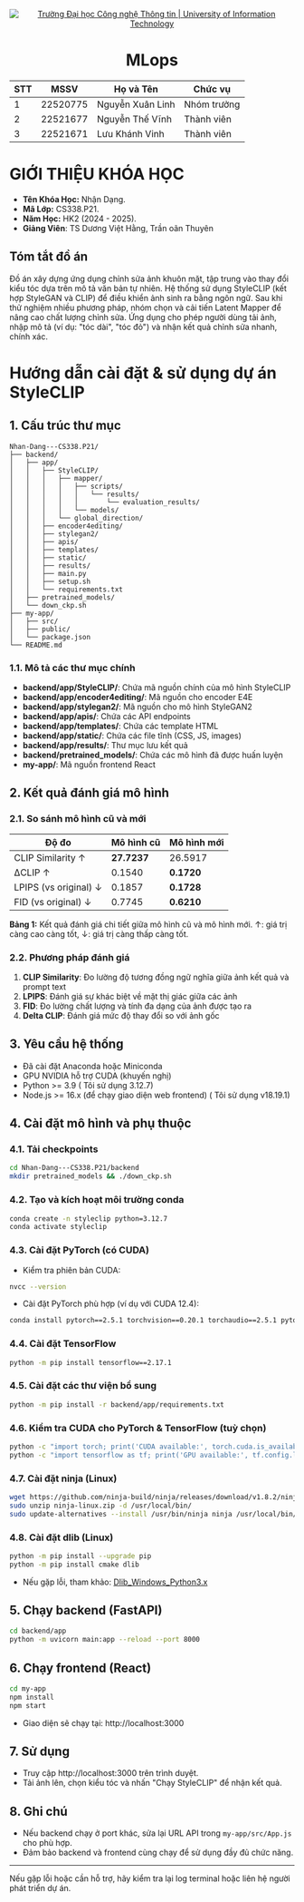 <!-- Banner -->
<p align="center">
  <a href="https://www.uit.edu.vn/" title="Trường Đại học Công nghệ Thông tin" style="border: none;">
    <img src="https://i.imgur.com/WmMnSRt.png" alt="Trường Đại học Công nghệ Thông tin | University of Information Technology">
  </a>
</p>

<h1 align="center"><b>MLops</b></h1>

<div align="center">
  <table>
    <thead>
      <tr>
        <th>STT</th>
        <th>MSSV</th>
        <th>Họ và Tên</th>
        <th>Chức vụ</th>
      </tr>
    </thead>
    <tbody>
      <tr>
        <td>1</td>
        <td>22520775</td>
        <td>Nguyễn Xuân Linh</td>
        <td>Nhóm trưởng</td>
      </tr>
      <tr>
        <td>2</td>
        <td>22521677</td>
        <td>Nguyễn Thế Vĩnh</td>
        <td>Thành viên</td>
      </tr>
      <tr>
        <td>3</td>
        <td>22521671</td>
        <td>Lưu Khánh Vinh</td>
        <td>Thành viên</td>
      </tr>
    </tbody>
  </table>
</div>

# GIỚI THIỆU KHÓA HỌC
* **Tên Khóa Học:** Nhận Dạng.
* **Mã Lớp:** CS338.P21.
* **Năm Học:** HK2 (2024 - 2025).
* **Giảng Viên**: TS Dương Việt Hằng, Trần oãn Thuyên

## Tóm tắt đồ án

Đồ án xây dựng ứng dụng chỉnh sửa ảnh khuôn mặt, tập trung vào thay đổi kiểu tóc dựa trên mô tả văn bản tự nhiên. Hệ thống sử dụng StyleCLIP (kết hợp StyleGAN và CLIP) để điều khiển ảnh sinh ra bằng ngôn ngữ. Sau khi thử nghiệm nhiều phương pháp, nhóm chọn và cải tiến Latent Mapper để nâng cao chất lượng chỉnh sửa. Ứng dụng cho phép người dùng tải ảnh, nhập mô tả (ví dụ: "tóc dài", "tóc đỏ") và nhận kết quả chỉnh sửa nhanh, chính xác.

# Hướng dẫn cài đặt & sử dụng dự án StyleCLIP

## 1. Cấu trúc thư mục
```
Nhan-Dang---CS338.P21/
├── backend/
│   ├── app/
│   │   ├── StyleCLIP/
│   │   │   ├── mapper/
│   │   │   │   ├── scripts/
│   │   │   │   │   └── results/
│   │   │   │   │       └── evaluation_results/
│   │   │   │   └── models/
│   │   │   └── global_direction/
│   │   ├── encoder4editing/
│   │   ├── stylegan2/
│   │   ├── apis/
│   │   ├── templates/
│   │   ├── static/
│   │   ├── results/
│   │   ├── main.py
│   │   ├── setup.sh
│   │   └── requirements.txt
│   ├── pretrained_models/
│   └── down_ckp.sh
├── my-app/
│   ├── src/
│   ├── public/
│   └── package.json
└── README.md
```

### 1.1. Mô tả các thư mục chính
- **backend/app/StyleCLIP/**: Chứa mã nguồn chính của mô hình StyleCLIP
- **backend/app/encoder4editing/**: Mã nguồn cho encoder E4E
- **backend/app/stylegan2/**: Mã nguồn cho mô hình StyleGAN2
- **backend/app/apis/**: Chứa các API endpoints
- **backend/app/templates/**: Chứa các template HTML
- **backend/app/static/**: Chứa các file tĩnh (CSS, JS, images)
- **backend/app/results/**: Thư mục lưu kết quả
- **backend/pretrained_models/**: Chứa các mô hình đã được huấn luyện
- **my-app/**: Mã nguồn frontend React

## 2. Kết quả đánh giá mô hình

### 2.1. So sánh mô hình cũ và mới

<div align="center">

| Độ đo                  | Mô hình cũ   | Mô hình mới   |
|------------------------|--------------|--------------|
| CLIP Similarity ↑      | **27.7237**  | 26.5917      |
| ΔCLIP ↑                | 0.1540       | **0.1720**   |
| LPIPS (vs original) ↓  | 0.1857       | **0.1728**   |
| FID (vs original) ↓    | 0.7745       | **0.6210**   |

</div>

**Bảng 1:** Kết quả đánh giá chi tiết giữa mô hình cũ và mô hình mới. ↑: giá trị càng cao càng tốt, ↓: giá trị càng thấp càng tốt.

### 2.2. Phương pháp đánh giá
1. **CLIP Similarity**: Đo lường độ tương đồng ngữ nghĩa giữa ảnh kết quả và prompt text
2. **LPIPS**: Đánh giá sự khác biệt về mặt thị giác giữa các ảnh
3. **FID**: Đo lường chất lượng và tính đa dạng của ảnh được tạo ra
4. **Delta CLIP**: Đánh giá mức độ thay đổi so với ảnh gốc

## 3. Yêu cầu hệ thống
- Đã cài đặt Anaconda hoặc Miniconda
- GPU NVIDIA hỗ trợ CUDA (khuyến nghị)
- Python >= 3.9 ( Tôi sử dụng 3.12.7)
- Node.js >= 16.x (để chạy giao diện web frontend) ( Tôi sử dụng v18.19.1)

## 4. Cài đặt mô hình và phụ thuộc

### 4.1. Tải checkpoints
```bash
cd Nhan-Dang---CS338.P21/backend
mkdir pretrained_models && ./down_ckp.sh
```

### 4.2. Tạo và kích hoạt môi trường conda
```bash
conda create -n styleclip python=3.12.7
conda activate styleclip
```

### 4.3. Cài đặt PyTorch (có CUDA)
- Kiểm tra phiên bản CUDA:
```bash
nvcc --version
```
- Cài đặt PyTorch phù hợp (ví dụ với CUDA 12.4):
```bash
conda install pytorch==2.5.1 torchvision==0.20.1 torchaudio==2.5.1 pytorch-cuda=12.4 -c pytorch -c nvidia
```

### 4.4. Cài đặt TensorFlow
```bash
python -m pip install tensorflow==2.17.1
```

### 4.5. Cài đặt các thư viện bổ sung
```bash
python -m pip install -r backend/app/requirements.txt
```

### 4.6. Kiểm tra CUDA cho PyTorch & TensorFlow (tuỳ chọn)
```bash
python -c "import torch; print('CUDA available:', torch.cuda.is_available()); print('CUDA version:', torch.version.cuda if torch.cuda.is_available() else 'Not available')"
python -c "import tensorflow as tf; print('GPU available:', tf.config.list_physical_devices('GPU')); print('TensorFlow version:', tf.__version__)"
```

### 4.7. Cài đặt ninja (Linux)
```bash
wget https://github.com/ninja-build/ninja/releases/download/v1.8.2/ninja-linux.zip
sudo unzip ninja-linux.zip -d /usr/local/bin/
sudo update-alternatives --install /usr/bin/ninja ninja /usr/local/bin/ninja 1 --force
```

### 4.8. Cài đặt dlib (Linux)
```bash
python -m pip install --upgrade pip
python -m pip install cmake dlib
```
- Nếu gặp lỗi, tham khảo: [Dlib_Windows_Python3.x](https://github.com/z-mahmud22/Dlib_Windows_Python3.x)

## 5. Chạy backend (FastAPI)
```bash
cd backend/app
python -m uvicorn main:app --reload --port 8000
```

## 6. Chạy frontend (React)
```bash
cd my-app
npm install
npm start
```
- Giao diện sẽ chạy tại: http://localhost:3000

## 7. Sử dụng
- Truy cập http://localhost:3000 trên trình duyệt.
- Tải ảnh lên, chọn kiểu tóc và nhấn "Chạy StyleCLIP" để nhận kết quả.

## 8. Ghi chú
- Nếu backend chạy ở port khác, sửa lại URL API trong `my-app/src/App.js` cho phù hợp.
- Đảm bảo backend và frontend cùng chạy để sử dụng đầy đủ chức năng.

---
Nếu gặp lỗi hoặc cần hỗ trợ, hãy kiểm tra lại log terminal hoặc liên hệ người phát triển dự án.
